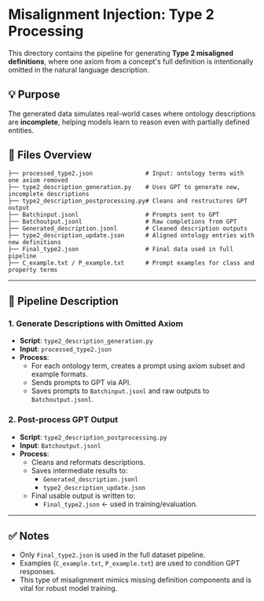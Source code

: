 # Misalignment Injection: Type 2 Processing

This directory contains the pipeline for generating **Type 2 misaligned definitions**, where one axiom from a concept's full definition is intentionally omitted in the natural language description.

## 💡 Purpose

The generated data simulates real-world cases where ontology descriptions are **incomplete**, helping models learn to reason even with partially defined entities.

## 📁 Files Overview

```
├── processed_type2.json               # Input: ontology terms with one axiom removed
├── type2_description_generation.py    # Uses GPT to generate new, incomplete descriptions
├── type2_description_postprocessing.py# Cleans and restructures GPT output
├── Batchinput.jsonl                   # Prompts sent to GPT
├── Batchoutput.jsonl                  # Raw completions from GPT
├── Generated_description.jsonl        # Cleaned description outputs
├── type2_description_update.json      # Aligned ontology entries with new definitions
├── Final_type2.json                   # Final data used in full pipeline
├── C_example.txt / P_example.txt      # Prompt examples for class and property terms
```

---

## 🔄 Pipeline Description

### 1. Generate Descriptions with Omitted Axiom

- **Script**: `type2_description_generation.py`  
- **Input**: `processed_type2.json`  
- **Process**:
  - For each ontology term, creates a prompt using axiom subset and example formats.
  - Sends prompts to GPT via API.
  - Saves prompts to `Batchinput.jsonl` and raw outputs to `Batchoutput.jsonl`.

### 2. Post-process GPT Output

- **Script**: `type2_description_postprocessing.py`  
- **Input**: `Batchoutput.jsonl`  
- **Process**:
  - Cleans and reformats descriptions.
  - Saves intermediate results to:
    - `Generated_description.jsonl`
    - `type2_description_update.json`
  - Final usable output is written to:
    - `Final_type2.json` ← used in training/evaluation.

---

## ✅ Notes

- Only `Final_type2.json` is used in the full dataset pipeline.
- Examples (`C_example.txt`, `P_example.txt`) are used to condition GPT responses.
- This type of misalignment mimics missing definition components and is vital for robust model training.

